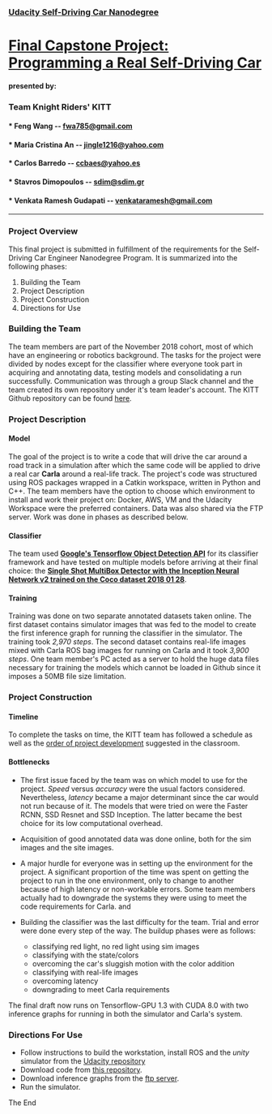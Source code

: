 
### [Udacity Self-Driving Car Nanodegree](https://classroom.udacity.com/nanodegrees/nd013/parts/6047fe34-d93c-4f50-8336-b70ef10cb4b2/modules/e1a23b06-329a-4684-a717-ad476f0d8dff/lessons/462c933d-9f24-42d3-8bdc-a08a5fc866e4/concepts/5ab4b122-83e6-436d-850f-9f4d26627fd9) 


# [Final Capstone Project: Programming a Real Self-Driving Car](https://github.com/fwa785/CarND-Capstone.git)


#### presented by:
### Team Knight Riders' KITT


#### * Feng Wang -- fwa785@gmail.com
#### * Maria Cristina An -- jingle1216@yahoo.com
#### * Carlos Barredo -- ccbaes@yahoo.es
#### * Stavros Dimopoulos -- sdim@sdim.gr
#### * Venkata Ramesh Gudapati -- venkataramesh@gmail.com


--------------


### Project Overview


This final project is submitted in fulfillment of the requirements for the Self-Driving Car Engineer Nanodegree Program. It is summarized into the following phases: 

1. Building the Team
2. Project Description
3. Project Construction
4. Directions for Use


### Building the Team


The team members are part of the November 2018 cohort, most of which have an engineering or robotics background. 
The tasks for the project were divided by nodes except for the classifier where everyone took part in acquiring and annotating data, testing models and consolidating a run successfully. Communication was through a group Slack channel and the team created its own  repository under it's team leader's account. The KITT Github repository can be found [here](https://github.com/fwa785/CarND-Capstone.git).


### Project Description


#### Model


The goal of the project is to write a code that will drive the car around a road track in a simulation after which the same code will be applied to drive a real car **Carla** around a real-life track. 
The project's code was structured using ROS packages wrapped in a Catkin workspace, written in Python and C++.
The team members have the option to choose which environment to install and work their project on: Docker, AWS, VM and the Udacity Workspace were the preferred containers. Data was also shared via the FTP server. Work was done in phases as described below.


#### Classifier


The team used [__Google's Tensorflow Object Detection API__](https://github.com/tensorflow/models/blob/master/research/object_detection) for its classifier framework and have tested on multiple models before arriving at their final choice: the [**Single Shot MultiBox Detector with the Inception Neural Network v2 trained on the Coco dataset 2018 01 28**](https://github.com/tensorflow/models/blob/master/research/object_detection/g3doc/detection_model_zoo.md).


#### Training


Training was done on two separate annotated datasets taken online. The first dataset contains simulator images that was fed to the model to create the first inference graph for running the classifier in the simulator. The training took *2,970 steps*. The second dataset contains real-life images mixed with Carla ROS bag images for running on Carla and it took *3,900 steps*. One team member's PC acted as a server to hold the huge data files necessary for training the models which cannot be loaded in Github since it imposes a 50MB file size limitation. 


### Project Construction


#### Timeline


To complete the tasks on time, the KITT team has followed a schedule as well as the [order of project development](https://classroom.udacity.com/nanodegrees/nd013/parts/6047fe34-d93c-4f50-8336-b70ef10cb4b2 "System Integration Project Lesson 4. Project Overview") suggested in the classroom.


#### Bottlenecks


* The first issue faced by the team was on which model to use for the project. *Speed* versus *accuracy* were the usual factors considered. Nevertheless, *latency* became a major determinant since the car would not run because of it. The models that were tried on were the Faster RCNN, SSD Resnet and SSD Inception. The latter became the best choice for its low computational overhead.

* Acquisition of good annotated data was done online, both for the sim images and the site images.

* A major hurdle for everyone was in setting up the environment for the project. A significant proportion of the time was spent on getting the project to run in the one environment, only to change to another because of high latency or non-workable errors. Some team members actually had to downgrade the systems they were using to meet the code requirements for Carla.
  and  

* Building the classifier was the last difficulty for the team. Trial and error were done every step of the way. The buildup phases were as follows:
	* classifying red light, no red light using sim images
	* classifying with the state/colors
	* overcoming the car's sluggish motion with the color addition 
	* classifying with real-life images
	* overcoming latency
	* downgrading to meet Carla requirements

The final draft now runs on Tensorflow-GPU 1.3 with CUDA 8.0 with two inference graphs for running in both the simulator and Carla's system.


### Directions For Use


* Follow instructions to build the workstation, install ROS and the _unity_ simulator from the [Udacity repository](https://github.com/udacity/CarND-Capstone.git)
* Download code from [this repository](https://github.com/fwa785/CarND-Capstone.git).
* Download inference graphs from the [ftp server](ftps://carnd:addas_engrs_2019@CarND.sdim.gr).
* Run the simulator.

The End
